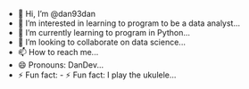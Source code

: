 - 👋 Hi, I’m @dan93dan
- 👀 I’m interested in learning to program to be a data analyst...
- 🌱 I’m currently learning to program in Python...
- 💞️ I’m looking to collaborate on data science...
- 📫 How to reach me...
- 😄 Pronouns: DanDev...
- ⚡ Fun fact: - ⚡ Fun fact: I play the ukulele...

<!---
dan93dan/dan93dan is a ✨ special ✨ repository because its `README.md` (this file) appears on your GitHub profile.
You can click the Preview link to take a look at your changes.
--->

